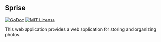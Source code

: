 ## Sprise

[![GoDoc](https://godoc.org/github.com/nathan-osman/sprise?status.svg)](https://godoc.org/github.com/nathan-osman/sprise)
[![MIT License](http://img.shields.io/badge/license-MIT-9370d8.svg?style=flat)](http://opensource.org/licenses/MIT)

This web application provides a web application for storing and organizing photos.
